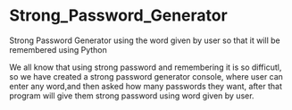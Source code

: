 # Strong_Password_Generator
Strong Password Generator using the word given by user so that it will be remembered using Python

We all know that using strong password and remembering it is so difficutl, so we have created a strong password generator console,
where user can enter any word,and then asked how many passwords they want, after that program will give them strong password using word given by user.



